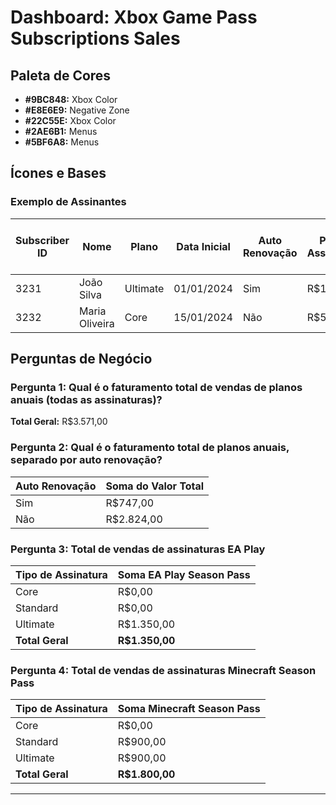 # Dashboard: Xbox Game Pass Subscriptions Sales

## Paleta de Cores
- **#9BC848:** Xbox Color
- **#E8E6E9:** Negative Zone
- **#22C55E:** Xbox Color
- **#2AE6B1:** Menus
- **#5BF6A8:** Menus

## Ícones e Bases
### Exemplo de Assinantes
| Subscriber ID | Nome             | Plano     | Data Inicial | Auto Renovação | Preço Assinatura | Tipo de Assinatura | EA Play Season Pass | Preço EA Play | Minecraft Season Pass | Preço Minecraft | Valor Total |
|---------------|------------------|-----------|--------------|----------------|------------------|---------------------|---------------------|---------------|-----------------------|-----------------|-------------|
| 3231          | João Silva       | Ultimate  | 01/01/2024   | Sim            | R$15,00          | Mensal              | Sim                 | R$30,00       | Sim                   | R$20,00         | R$60,00     |
| 3232          | Maria Oliveira   | Core      | 15/01/2024   | Não            | R$5,00           | Anual               | Não                 | -             | Não                   | -               | R$5,00      |

## Perguntas de Negócio
### Pergunta 1: Qual é o faturamento total de vendas de planos anuais (todas as assinaturas)?
**Total Geral:** R$3.571,00

### Pergunta 2: Qual é o faturamento total de planos anuais, separado por auto renovação?
| Auto Renovação | Soma do Valor Total |
|----------------|----------------------|
| Sim            | R$747,00            |
| Não            | R$2.824,00          |

### Pergunta 3: Total de vendas de assinaturas EA Play
| Tipo de Assinatura | Soma EA Play Season Pass |
|---------------------|-------------------------|
| Core               | R$0,00                  |
| Standard           | R$0,00                  |
| Ultimate           | R$1.350,00             |
| **Total Geral**     | **R$1.350,00**         |

### Pergunta 4: Total de vendas de assinaturas Minecraft Season Pass
| Tipo de Assinatura | Soma Minecraft Season Pass |
|---------------------|---------------------------|
| Core               | R$0,00                    |
| Standard           | R$900,00                  |
| Ultimate           | R$900,00                  |
| **Total Geral**     | **R$1.800,00**           |

---
